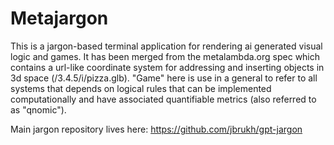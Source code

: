 # Metajargon

This is a jargon-based terminal application for rendering ai generated visual logic and games. It has been merged from the metalambda.org spec which contains a url-like coordinate system for addressing and inserting objects in 3d space (/3.4.5/i/pizza.glb). "Game" here is use in a general to refer to all systems that depends on logical rules that can be implemented computationally and have associated quantifiable metrics (also referred to as "qnomic").



Main jargon repository lives here:  https://github.com/jbrukh/gpt-jargon
